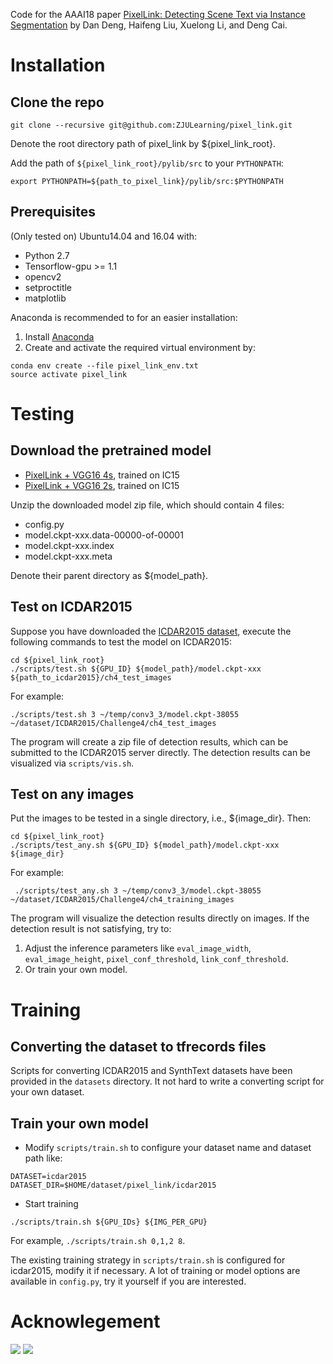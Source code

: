 Code for the AAAI18 paper [PixelLink: Detecting Scene Text via Instance Segmentation](https://arxiv.org/abs/1801.01315) by Dan Deng, Haifeng Liu, Xuelong Li, and Deng Cai.
# Installation
## Clone the repo
```
git clone --recursive git@github.com:ZJULearning/pixel_link.git
```

Denote the root directory path of pixel_link by ${pixel_link_root}. 

Add the path of `${pixel_link_root}/pylib/src` to your `PYTHONPATH`:
```
export PYTHONPATH=${path_to_pixel_link}/pylib/src:$PYTHONPATH
```

## Prerequisites
 (Only tested on) Ubuntu14.04 and 16.04 with:
* Python 2.7
* Tensorflow-gpu >= 1.1
* opencv2
* setproctitle
* matplotlib

Anaconda is recommended to for an easier installation:

1. Install [Anaconda](https://anaconda.org/)
2. Create and activate the required virtual environment by:
```
conda env create --file pixel_link_env.txt
source activate pixel_link
```

# Testing
## Download the pretrained model
* [PixelLink + VGG16 4s](https://pan.baidu.com/s/1jsOc-cutC4GyF-wMMyj5-w), trained on IC15
* [PixelLink + VGG16 2s](https://pan.baidu.com/s/1asSFsRSgviU2GnvGt2lAUw), trained on IC15

Unzip the downloaded model zip file, which should contain 4 files:

* config.py
* model.ckpt-xxx.data-00000-of-00001
* model.ckpt-xxx.index  
* model.ckpt-xxx.meta

Denote their parent directory as ${model_path}.

## Test on ICDAR2015
Suppose you have downloaded the [ICDAR2015 dataset](http://rrc.cvc.uab.es/?ch=4&com=downloads), execute the following commands to test the model on ICDAR2015:
```
cd ${pixel_link_root}
./scripts/test.sh ${GPU_ID} ${model_path}/model.ckpt-xxx ${path_to_icdar2015}/ch4_test_images
```
For example:
```
./scripts/test.sh 3 ~/temp/conv3_3/model.ckpt-38055 ~/dataset/ICDAR2015/Challenge4/ch4_test_images
```

The program will create a zip file of  detection results, which can be submitted to the ICDAR2015 server directly.
The detection results can be visualized via `scripts/vis.sh`.

## Test on any images
Put the images to be tested in a single directory, i.e., ${image_dir}. Then:
```
cd ${pixel_link_root}
./scripts/test_any.sh ${GPU_ID} ${model_path}/model.ckpt-xxx ${image_dir}
```
For example:
```
 ./scripts/test_any.sh 3 ~/temp/conv3_3/model.ckpt-38055 ~/dataset/ICDAR2015/Challenge4/ch4_training_images
```

The program will visualize the detection results directly on images.   If the detection result is not satisfying, try to:

1. Adjust the inference parameters like `eval_image_width`, `eval_image_height`, `pixel_conf_threshold`, `link_conf_threshold`.
2. Or train your own model.

# Training
## Converting the dataset to tfrecords files
Scripts for converting ICDAR2015 and SynthText datasets have been provided in the `datasets` directory.
 It not hard to write a converting script  for your own dataset.

## Train your own model

* Modify `scripts/train.sh` to configure your dataset name and dataset path like:
```
DATASET=icdar2015
DATASET_DIR=$HOME/dataset/pixel_link/icdar2015
```
* Start training
```
./scripts/train.sh ${GPU_IDs} ${IMG_PER_GPU}
```
For example, `./scripts/train.sh 0,1,2 8`. 

The existing training strategy in `scripts/train.sh` is configured for icdar2015, modify it if necessary.  A lot of training or model options  are available in `config.py`, try it yourself if you are interested.

# Acknowlegement
![](http://www.cad.zju.edu.cn/templets/default/imgzd/logo.jpg)
![](http://www.cvte.com/images/logo.png)
